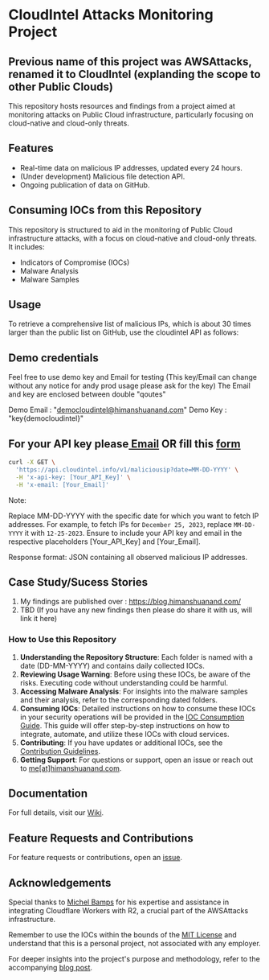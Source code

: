 # CloudIntel Attacks Monitoring Project

## Previous name of this project was AWSAttacks, renamed it to CloudIntel (explanding the scope to other Public Clouds)

This repository hosts resources and findings from a project aimed at monitoring attacks on Public Cloud infrastructure, particularly focusing on cloud-native and cloud-only threats.

## Features
- Real-time data on malicious IP addresses, updated every 24 hours.
- (Under development) Malicious file detection API.
- Ongoing publication of data on GitHub.
  
## Consuming IOCs from this Repository

This repository is structured to aid in the monitoring of Public Cloud infrastructure attacks, with a focus on cloud-native and cloud-only threats. It includes:

- Indicators of Compromise (IOCs)
- Malware Analysis
- Malware Samples

## Usage

To retrieve a comprehensive list of malicious IPs, which is about 30 times larger than the public list on GitHub, use the cloudintel API as follows:

## Demo credentials

Feel free to use demo key and Email for testing (This key/Email can change without any notice for andy prod usage please ask for the key)
The Email and key are enclosed between double "qoutes"

Demo Email : "democloudintel@himanshuanand.com"
Demo Key   : "key{democloudintel}"

## For your API key please[ Email](mailto:me@himanshuanand.com) OR fill this [form](https://forms.gle/Eo163CxUssNE1S7z7)

```bash
curl -X GET \
  'https://api.cloudintel.info/v1/maliciousip?date=MM-DD-YYYY' \
  -H 'x-api-key: [Your_API_Key]' \
  -H 'x-email: [Your_Email]'
```
Note:

Replace MM-DD-YYYY with the specific date for which you want to fetch IP addresses. For example, to fetch IPs for `December 25, 2023`, replace `MM-DD-YYYY` it with `12-25-2023`.
Ensure to include your API key and email in the respective placeholders [Your_API_Key] and [Your_Email].

Response format: JSON containing all observed malicious IP addresses.

## Case Study/Sucess Stories
1. My findings are published over : https://blog.himanshuanand.com/
2. TBD (If you have any new findings then please do share it with us, will link it here) 


### How to Use this Repository

1. **Understanding the Repository Structure**: Each folder is named with a date (DD-MM-YYYY) and contains daily collected IOCs.
2. **Reviewing Usage Warning**: Before using these IOCs, be aware of the risks. Executing code without understanding could be harmful.
3. **Accessing Malware Analysis**: For insights into the malware samples and their analysis, refer to the corresponding dated folders.
4. **Consuming IOCs**: Detailed instructions on how to consume these IOCs in your security operations will be provided in the [IOC Consumption Guide](IOC_CONSUMPTION.md). This guide will offer step-by-step instructions on how to integrate, automate, and utilize these IOCs with cloud services.
5. **Contributing**: If you have updates or additional IOCs, see the [Contribution Guidelines](CONTRIBUTING.md).
6. **Getting Support**: For questions or support, open an issue or reach out to [me[at]himanshuanand.com](mailto:me@himanshuanand.com).

## Documentation
For full details, visit our [Wiki](https://github.com/unknownhad/CloudIntel/wiki/Welcome-to-the-AWSAttacks-Wiki).

## Feature Requests and Contributions
For feature requests or contributions, open an [issue](https://github.com/unknownhad/CloudIntel/issues).

## Acknowledgements
Special thanks to [Michel Bamps](https://github.com/michelbamps) for his expertise and assistance in integrating Cloudflare Workers with R2, a crucial part of the AWSAttacks infrastructure.

Remember to use the IOCs within the bounds of the [MIT License](LICENSE) and understand that this is a personal project, not associated with any employer.

For deeper insights into the project's purpose and methodology, refer to the accompanying [blog post]([blog.himanshuanand.com](https://blog.himanshuanand.com/posts/announcingawsattacks/)).
